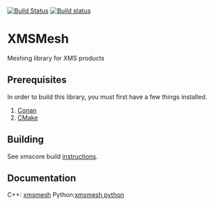 [![Build Status](https://travis-ci.org/Aquaveo/xmsmesh.svg?branch=master)](https://travis-ci.org/Aquaveo/xmsmesh)
[![Build status](https://ci.appveyor.com/api/projects/status/9rt489nowh8rt7ib?svg=true)](https://ci.appveyor.com/project/Aquaveo/xmsmesh)


XMSMesh
========
Meshing library for XMS products

Prerequisites
--------------
In order to build this library, you must first have a few things installed.
1. [Conan](https://conan.io)
2. [CMake](https://cmake.org)

Building
--------
See xmscore build [instructions](https://github.com/Aquaveo/xmscore/wiki/Building-Libraries).


Documentation
-------------

C++: [xmsmesh](https://aquaveo.github.io/xmsmesh/)
Python:[xmsmesh python](https://aquaveo.github.io/xmsmesh/pydocs)

